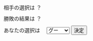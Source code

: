 <!DOCTYPE html>
<html>
<head>
<meta charset="Shift_JIS">
<title>じゃんけんゲーム</title>
</head>
<body>
<div id="message1" style="position:absolute; left:10px; top:10px">
相手の選択は ？
</div>
<div id="message2" style="position:absolute; left:10px; top:40px">
勝敗の結果は ？
</div>
<form style="position:absolute; left:10px; top:70px">
あなたの選択は　
<select id="mySelect">
<option>グー</option>
<option>チョキ</option>
<option>パー</option>
</select>
<input type="button" value="決定" onclick="myGame()">
</form>

<script>
function myGame(){
myNumber = document.getElementById("mySelect").selectedIndex;
hisNumber = Math.floor(Math.random()*3);
if( hisNumber == 0 ){
hisHand = "グー";
}
if( hisNumber == 1 ){
hisHand = "チョキ";
}
if( hisNumber == 2 ){
hisHand = "パー";
}
if( myNumber - hisNumber == -2 ){
judge = "あなたの 負け";
}
if( myNumber - hisNumber == -1 ){
judge = "あなたの 勝ち";
}
if( myNumber - hisNumber == 0 ){
judge = "両者の 引き分け";
}
if( myNumber - hisNumber == 1 ){
judge = "あなたの 負け";
}
if( myNumber - hisNumber == 2 ){
judge = "あなたの 勝ち";
}
document.getElementById("message1").innerHTML = "相手の選択は "+hisHand;
document.getElementById("message2").innerHTML = "勝敗の結果は "+judge;
}
</script>

</body>
</html> 

